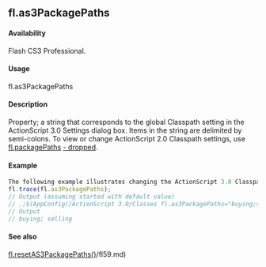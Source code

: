 ## fl.as3PackagePaths

#### Availability

Flash CS3 Professional.

#### Usage

fl.as3PackagePaths

#### Description

Property; a string that corresponds to the global Classpath setting in the ActionScript 3.0 Settings dialog box. Items in the string are delimited by semi-colons. To view or change ActionScript 2.0 Classpath settings, use [fl.packagePaths](#_bookmark512)
[- dropped](#_bookmark512).

#### Example

```javascript
The following example illustrates changing the ActionScript 3.0 Classpath settings.
fl.trace(fl.as3PackagePaths);
// Output (assuming started with default value)
// .;$(AppConfig)/ActionScript 3.0/Classes fl.as3PackagePaths="buying;selling"; fl.trace(fl.as3PackagePaths);
// Output
// buying; selling

```
#### See also

[fl.resetAS3PackagePaths()](#!AdobeDocs/developers-animatesdk-docs/test/flash_object_(fl)/fl59.md)/fl59.md)
